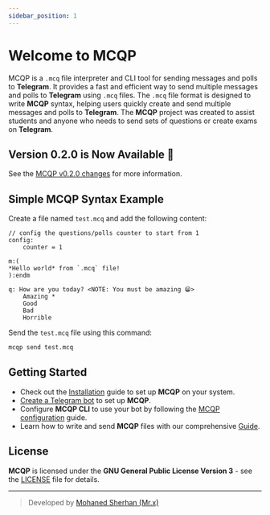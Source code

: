 ```yaml
---
sidebar_position: 1
---
```


# Welcome to MCQP
MCQP is a `.mcq` file interpreter and CLI tool for sending messages and polls to **Telegram**.
It provides a fast and efficient way to send multiple messages and polls to **Telegram** using `.mcq` files.
The `.mcq` file format is designed to write **MCQP** syntax, helping users quickly create and send
multiple messages and polls to **Telegram**. The **MCQP** project was created to assist students
and anyone who needs to send sets of questions or create exams on **Telegram**.

## Version 0.2.0 is Now Available 🥳
See the [MCQP v0.2.0 changes](./versions/v0.2.0.md) for more information.

## Simple MCQP Syntax Example
Create a file named `test.mcq` and add the following content:
```mcq title="test.mcq" showLineNumbers
// config the questions/polls counter to start from 1
config:
    counter = 1

m:(
*Hello world* from `.mcq` file!
):endm

q: How are you today? <NOTE: You must be amazing 😁>
    Amazing *
    Good
    Bad
    Horrible
```

Send the `test.mcq` file using this command:
```bash
mcqp send test.mcq
```

## Getting Started
- Check out the [Installation](./installation.md) guide to set up **MCQP** on your system.
- [Create a Telegram bot](./create_telegram_bot.md) to set up **MCQP**.
- Configure **MCQP CLI** to use your bot by following the [MCQP configuration](./config_mcqp.md) guide.
- Learn how to write and send **MCQP** files with our comprehensive [Guide](./mcqp_syntax/intro.md).

## License
**MCQP** is licensed under the **GNU General Public License Version 3** - see the [LICENSE](https://github.com/mcqp/mcqp/blob/main/LICENSE) file for details.

--- 
> Developed by [Mohaned Sherhan (Mr.x)](https://github.com/Mohaned2023)